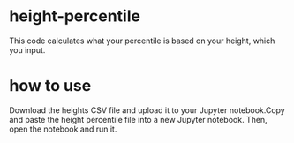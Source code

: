 # height-percentile
This code calculates what your percentile is based on your height, which you input.
# how to use
 Download the heights CSV file and upload it to your Jupyter notebook.Copy and paste the height percentile file into a new Jupyter notebook. Then, open the notebook and run it.
